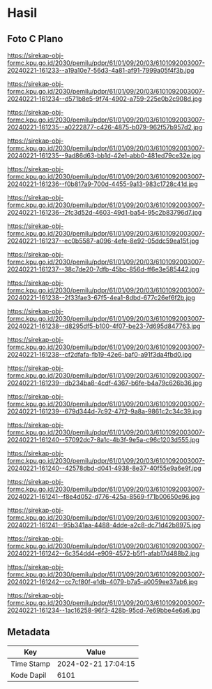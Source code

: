 # Hasil

## Foto C Plano

https://sirekap-obj-formc.kpu.go.id/2030/pemilu/pdpr/61/01/09/20/03/6101092003007-20240221-161233--a19a10e7-56d3-4a81-af91-7999a05f4f3b.jpg

https://sirekap-obj-formc.kpu.go.id/2030/pemilu/pdpr/61/01/09/20/03/6101092003007-20240221-161234--d571b8e5-9f74-4902-a759-225e0b2c908d.jpg

https://sirekap-obj-formc.kpu.go.id/2030/pemilu/pdpr/61/01/09/20/03/6101092003007-20240221-161235--a0222877-c426-4875-b079-962f57b957d2.jpg

https://sirekap-obj-formc.kpu.go.id/2030/pemilu/pdpr/61/01/09/20/03/6101092003007-20240221-161235--9ad86d63-bb1d-42e1-abb0-481ed79ce32e.jpg

https://sirekap-obj-formc.kpu.go.id/2030/pemilu/pdpr/61/01/09/20/03/6101092003007-20240221-161236--f0b817a9-700d-4455-9a13-983c1728c41d.jpg

https://sirekap-obj-formc.kpu.go.id/2030/pemilu/pdpr/61/01/09/20/03/6101092003007-20240221-161236--2fc3d52d-4603-49d1-ba54-95c2b83796d7.jpg

https://sirekap-obj-formc.kpu.go.id/2030/pemilu/pdpr/61/01/09/20/03/6101092003007-20240221-161237--ec0b5587-a096-4efe-8e92-05ddc59ea15f.jpg

https://sirekap-obj-formc.kpu.go.id/2030/pemilu/pdpr/61/01/09/20/03/6101092003007-20240221-161237--38c7de20-7dfb-45bc-856d-ff6e3e585442.jpg

https://sirekap-obj-formc.kpu.go.id/2030/pemilu/pdpr/61/01/09/20/03/6101092003007-20240221-161238--2f33fae3-67f5-4ea1-8dbd-677c26ef6f2b.jpg

https://sirekap-obj-formc.kpu.go.id/2030/pemilu/pdpr/61/01/09/20/03/6101092003007-20240221-161238--d8295df5-b100-4f07-be23-7d695d847763.jpg

https://sirekap-obj-formc.kpu.go.id/2030/pemilu/pdpr/61/01/09/20/03/6101092003007-20240221-161238--cf2dfafa-fb19-42e6-baf0-a91f3da4fbd0.jpg

https://sirekap-obj-formc.kpu.go.id/2030/pemilu/pdpr/61/01/09/20/03/6101092003007-20240221-161239--db234ba8-4cdf-4367-b6fe-b4a79c626b36.jpg

https://sirekap-obj-formc.kpu.go.id/2030/pemilu/pdpr/61/01/09/20/03/6101092003007-20240221-161239--679d344d-7c92-47f2-9a8a-9861c2c34c39.jpg

https://sirekap-obj-formc.kpu.go.id/2030/pemilu/pdpr/61/01/09/20/03/6101092003007-20240221-161240--57092dc7-8a1c-4b3f-9e5a-c96c1203d555.jpg

https://sirekap-obj-formc.kpu.go.id/2030/pemilu/pdpr/61/01/09/20/03/6101092003007-20240221-161240--42578dbd-d041-4938-8e37-40f55e9a6e9f.jpg

https://sirekap-obj-formc.kpu.go.id/2030/pemilu/pdpr/61/01/09/20/03/6101092003007-20240221-161241--f8e4d052-d776-425a-8569-f71b00650e96.jpg

https://sirekap-obj-formc.kpu.go.id/2030/pemilu/pdpr/61/01/09/20/03/6101092003007-20240221-161241--95b341aa-4488-4dde-a2c8-dc71d42b8975.jpg

https://sirekap-obj-formc.kpu.go.id/2030/pemilu/pdpr/61/01/09/20/03/6101092003007-20240221-161242--6c354dd4-e909-4572-b5f1-afab17d488b2.jpg

https://sirekap-obj-formc.kpu.go.id/2030/pemilu/pdpr/61/01/09/20/03/6101092003007-20240221-161242--cc7cf80f-e1db-4079-b7a5-a0059ee37ab6.jpg

https://sirekap-obj-formc.kpu.go.id/2030/pemilu/pdpr/61/01/09/20/03/6101092003007-20240221-161234--1ac16258-96f3-428b-95cd-7e69bbe4e6a6.jpg


## Metadata

| Key        | Value               |
| ---------- | ------------------- |
| Time Stamp | 2024-02-21 17:04:15 |
| Kode Dapil | 6101                |



